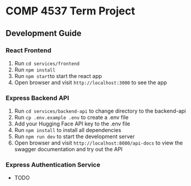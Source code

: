 # COMP 4537 Term Project


## Development Guide

### React Frontend
1. Run `cd services/frontend`
2. Run `npm install`
3. Run `npm start`to start the react app
4. Open browser and visit `http://localhost:3000` to see the app
### Express Backend API
1. Run `cd services/backend-api` to change directory to the backend-api
2. Run `cp .env.example .env` to create a .env file
3. Add your Hugging Face API key to the .env file
4. Run `npm install` to install all dependencies
5. Run `npm run dev` to start the development server
6. Open browser and visit `http://localhost:8080/api-docs` to view the swagger documentation and try out the API

### Express Authentication Service
- TODO

